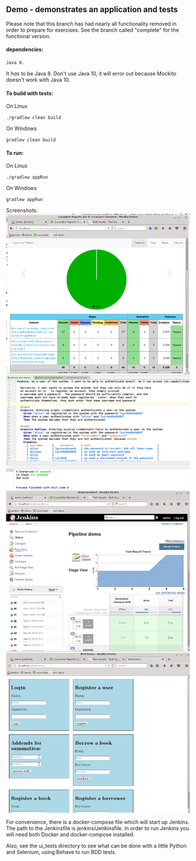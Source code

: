 ## Demo - demonstrates an application and tests

Please note that this branch has had nearly all functionality 
removed in order to prepare for exercises.  See the branch
called "complete" for the functional version.

#### dependencies: 
    Java 8.  

It *has* to be Java 8.  Don't use Java 10, it will error out because Mockito doesn't work with Java 10.

#### To build with tests:
On Linux

    ./gradlew clean build

On Windows

    gradlew clean build

#### To run:
On Linux

    ./gradlew appRun

On Windows

    gradlew appRun


Screenshots:
![alt Cucumber report](https://raw.githubusercontent.com/7ep/demo/master/screenshots/cucumber_report.png)
![Feature file](https://raw.githubusercontent.com/7ep/demo/master/screenshots/feature_file.png)
![Jenkins pipeline](https://raw.githubusercontent.com/7ep/demo/master/screenshots/jenkins_pipeline.png)
![Webapp](https://raw.githubusercontent.com/7ep/demo/master/screenshots/webapp.png)


For convenience, there is a docker-compose file which will start up
Jenkins. The path to the Jenkinsfile is jenkins/Jenkinsfile.  In order
to run Jenkins you will need both Docker and docker-compose installed.

Also, see the ui_tests directory to see what can be done with a little
Python and Selenium, using Behave to run BDD tests.
